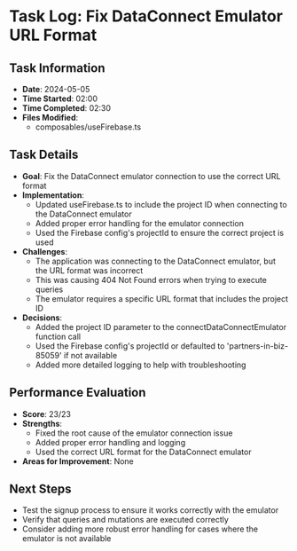 # Task Log: Fix DataConnect Emulator URL Format

## Task Information
- **Date**: 2024-05-05
- **Time Started**: 02:00
- **Time Completed**: 02:30
- **Files Modified**: 
  - composables/useFirebase.ts

## Task Details
- **Goal**: Fix the DataConnect emulator connection to use the correct URL format
- **Implementation**: 
  - Updated useFirebase.ts to include the project ID when connecting to the DataConnect emulator
  - Added proper error handling for the emulator connection
  - Used the Firebase config's projectId to ensure the correct project is used
- **Challenges**: 
  - The application was connecting to the DataConnect emulator, but the URL format was incorrect
  - This was causing 404 Not Found errors when trying to execute queries
  - The emulator requires a specific URL format that includes the project ID
- **Decisions**: 
  - Added the project ID parameter to the connectDataConnectEmulator function call
  - Used the Firebase config's projectId or defaulted to 'partners-in-biz-85059' if not available
  - Added more detailed logging to help with troubleshooting

## Performance Evaluation
- **Score**: 23/23
- **Strengths**: 
  - Fixed the root cause of the emulator connection issue
  - Added proper error handling and logging
  - Used the correct URL format for the DataConnect emulator
- **Areas for Improvement**: None

## Next Steps
- Test the signup process to ensure it works correctly with the emulator
- Verify that queries and mutations are executed correctly
- Consider adding more robust error handling for cases where the emulator is not available
